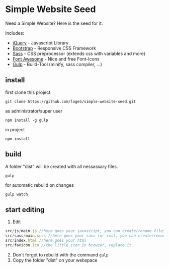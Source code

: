 # Simple Website Seed

Need a Simple Website? Here is the seed for it.

Includes: 

- [jQuery](https://jquery.com/) - Javascript Library
- [Bootstrap](http://getbootstrap.com/) - Responsive CSS Framework
- [Sass](sass-lang.com) - CSS preprocessor (extends css with variables and more)
- [Font Awesome](http://fontawesome.io/) - Nice and free Font-Icons
- [Gulp](http://gulpjs.com/) - Build-Tool (minify, sass compiler, ...)

## install
first clone this project

```
git clone https://github.com/loge5/simple-website-seed.git
```

as administrator/super user

```
npm install -g gulp
```

in project
```
npm install
```

## build

A folder "dist" will be created with all nessassary files.

```
gulp
```

for automatic rebuild on changes
```
gulp watch
```

## start editing
1. Edit
```javascript
src/js/main.js //here goes your javascript, you can create/rename files as your wish
src/sass/main.scss //here goes your sass (or css), you can create/rename files as your wish
src/index.html //here goes your html
src/favicon.ico //the little icon in browser, replace it.
```
2. Don't forget to rebuild with the command `gulp`
3. Copy the folder "dist" on your webspace
